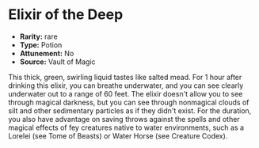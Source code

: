 
# Elixir of the Deep

* **Rarity:** rare
* **Type:** Potion
* **Attunement:** No
* **Source:** Vault of Magic


This thick, green, swirling liquid tastes like salted mead. For 1 hour after drinking this elixir, you can breathe underwater, and you can see clearly underwater out to a range of 60 feet. The elixir doesn't allow you to see through magical darkness, but you can see through nonmagical clouds of silt and other sedimentary particles as if they didn't exist. For the duration, you also have advantage on saving throws against the spells and other magical effects of fey creatures native to water environments, such as a Lorelei (see Tome of Beasts) or Water Horse (see Creature Codex).
